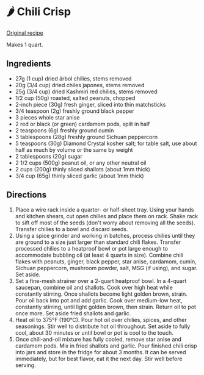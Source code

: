 # 🌶️ Chili Crisp

[Original
recipe](https://www.seriouseats.com/recipes/2018/04/homemade-spicy-chili-crisp.html)

Makes 1 quart.

## Ingredients

- 27g (1 cup) dried árbol chilies, stems removed
- 20g (3/4 cup) dried chiles japones, stems removed
- 25g (3/4 cup) dried Kashmiri red chilies, stems removed
- 1/2 cup (50g) roasted, salted peanuts, chopped
- 2-inch piece (30g) fresh ginger, sliced into thin matchsticks
- 3/4 teaspoon (2g) freshly ground black pepper
- 3 pieces whole star anise
- 2 red or black (or green) cardamom pods, split in half
- 2 teaspoons (6g) freshly ground cumin
- 3 tablespoons (28g) freshly ground Sichuan peppercorn
- 5 teaspoons (30g) Diamond Crystal kosher salt; for table salt, use about half
  as much by volume or the same by weight
- 2 tablespoons (20g) sugar
- 2 1/2 cups (500g) peanut oil, or any other neutral oil
- 2 cups (200g) thinly sliced shallots (about 1mm thick)
- 3/4 cup (65g) thinly sliced garlic (about 1mm thick)

## Directions

1. Place a wire rack inside a quarter- or half-sheet tray. Using your hands and
   kitchen shears, cut open chilies and place them on rack. Shake rack to sift
   off most of the seeds (don't worry about removing all the seeds). Transfer
   chilies to a bowl and discard seeds.
2. Using a spice grinder and working in batches, process chilies until they are
   ground to a size just larger than standard chili flakes. Transfer processed
   chilies to a heatproof bowl or pot large enough to accommodate bubbling oil
   (at least 4 quarts in size). Combine chili flakes with peanuts, ginger, black
   pepper, star anise, cardamom, cumin, Sichuan peppercorn, mushroom powder,
   salt, MSG (if using), and sugar. Set aside.
3. Set a fine-mesh strainer over a 2-quart heatproof bowl. In a 4-quart
   saucepan, combine oil and shallots. Cook over high heat while constantly
   stirring. Once shallots become light golden brown, strain. Pour oil back into
   pot and add garlic. Cook over medium-low heat, constantly stirring, until
   light golden brown, then strain. Return oil to pot once more. Set aside fried
   shallots and garlic.
4. Heat oil to 375°F (190°C). Pour hot oil over chilies, spices, and other
   seasonings. Stir well to distribute hot oil throughout. Set aside to fully
   cool, about 30 minutes or until bowl or pot is cool to the touch.
5. Once chili-and-oil mixture has fully cooled, remove star anise and cardamom
   pods. Mix in fried shallots and garlic. Pour finished chili crisp into jars
   and store in the fridge for about 3 months. It can be served immediately, but
   for best flavor, eat it the next day. Stir well before serving.
